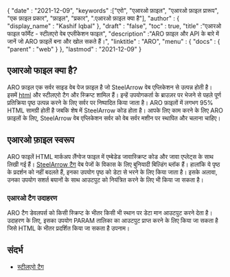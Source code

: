 {
  "date" : "2021-12-09",
  "keywords" :["एरो", "एआरओ फ़ाइल", "एआरओ फ़ाइल प्रारूप", "एक फ़ाइल प्रकार", "फ़ाइल", "प्रकार", ".एआरओ फ़ाइल क्या है"],
  "author" : {
    "display_name" : "Kashif Iqbal"
},
  "draft" : "false",
  "toc" : true,
  "title" :"एआरओ फाइल फॉर्मेट - स्टीलएरो वेब एप्लीकेशन फाइल",
  "description" :"ARO फ़ाइल और API के बारे में जानें जो ARO फ़ाइलें बना और खोल सकते हैं।",
  "linktitle" : "ARO",
  "menu" : {
    "docs" : {
      "parent" : "web"
}
},
  "lastmod" : "2021-12-09"
}

## एआरओ फाइल क्या है?

ARO फ़ाइल एक सर्वर साइड वेब पेज फ़ाइल है जो SteelArrow वेब एप्लिकेशन से उत्पन्न होती है। इसमें [html](/hi/web/html/) और स्टीलएरो टैग और स्क्रिप्ट शामिल हैं। इन्हें उपयोगकर्ता के ब्राउज़र पर भेजने से पहले पूर्ण प्रतिक्रिया पृष्ठ उत्पन्न करने के लिए सर्वर पर निष्पादित किया जाता है। ARO फ़ाइलों में लगभग 95% HTML सामग्री होती है जबकि शेष में SteelArrow कोड होता है। आपके लिए काम करने के लिए ARO फ़ाइलों के लिए, SteelArrow वेब एप्लिकेशन सर्वर को वेब सर्वर मशीन पर स्थापित और चलाना चाहिए।

## एआरओ फ़ाइल स्वरूप

ARO फाइलें HTML मार्कअप लैंग्वेज फाइल में एम्बेडेड जावास्क्रिप्ट कोड और जावा एप्लेट्स के साथ लिखी गई हैं। [SteelArrow टैग](http://www.steelarrow.com/docs/basics1.aro) वेब पेजों के विकास के लिए बुनियादी बिल्डिंग ब्लॉक हैं। हालांकि ये पृष्ठ के प्रदर्शन को नहीं बदलते हैं, इनका उपयोग पृष्ठ को डेटा से भरने के लिए किया जाता है। इसके अलावा, उनका उपयोग सशर्त बयानों के साथ आउटपुट को नियंत्रित करने के लिए भी किया जा सकता है।

### एआरओ टैग उदाहरण

<SAOUTPUT>ARO टैग डेवलपर्स को किसी स्क्रिप्ट के भीतर किसी भी स्थान पर डेटा मान आउटपुट करने देता है। उदाहरण के लिए, इसका उपयोग PARAM तालिका का आउटपुट प्राप्त करने के लिए किया जा सकता है<SAOUTPUT VALUE=PARAM[]> जिसे HTML के भीतर प्रदर्शित किया जा सकता है<BODY> उपनाम।

## संदर्भ

* [स्टीलएरो टैग](http://www.steelarrow.com/docs/basics.aro)

